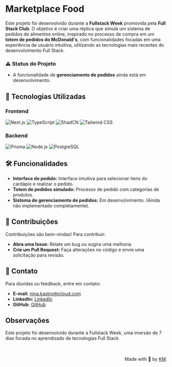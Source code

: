 # Marketplace Food

Este projeto foi desenvolvido durante a **Fullstack Week** promovida pela **Full Stack Club**. O objetivo é criar uma réplica que simula um sistema de pedidos de alimentos online, inspirado no processo de compra em um **totem de pedidos do McDonald's**, com funcionalidades focadas em uma experiência de usuário intuitiva, utilizando as tecnologias mais recentes do desenvolvimento Full Stack.


### ⚠️ **Status do Projeto**
- A funcionalidade de **gerenciamento de pedidos** ainda está em desenvolvimento.

## 🚀 Tecnologias Utilizadas

### Frontend

![Next.js](https://img.shields.io/badge/Next.js-000000?style=for-the-badge&logo=nextdotjs&logoColor=white)
![TypeScript](https://img.shields.io/badge/TypeScript-3178C6?style=for-the-badge&logo=typescript&logoColor=white)
![ShadCN](https://img.shields.io/badge/ShadCN-000000?style=for-the-badge&logo=shadcn&logoColor=white)
![Tailwind CSS](https://img.shields.io/badge/Tailwind_CSS-06B6D4?style=for-the-badge&logo=tailwindcss&logoColor=white)

### Backend

![Prisma](https://img.shields.io/badge/Prisma-2D3748?style=for-the-badge&logo=prisma&logoColor=white)
![Node.js](https://img.shields.io/badge/Node.js-339933?style=for-the-badge&logo=nodedotjs&logoColor=white)
![PostgreSQL](https://img.shields.io/badge/PostgreSQL-336791?style=for-the-badge&logo=postgresql&logoColor=white)


## 🛠 Funcionalidades

- **Interface de pedido:** Interface intuitiva para selecionar itens do cardápio e realizar o pedido.
- **Totem de pedidos simulado:** Processo de pedido com categorias de produtos.
- **Sistema de gerenciamento de pedidos:** Em desenvolvimento. (Ainda não implementado completamente).


## 🤝 Contribuições

Contribuições são bem-vindas! Para contribuir:

- **Abra uma Issue:** Relate um bug ou sugira uma melhoria.
- **Crie um Pull Request:** Faça alterações no código e envie uma solicitação para revisão.

## 📧 Contato

Para dúvidas ou feedback, entre em contato:

- **E-mail:** [nina.kastro@icloud.com](mailto:nina.kastro@icloud.com)
- **LinkedIn:** [LinkedIn](https://www.linkedin.com/in/karinacmartins/)
- **GitHub:** [GitHub](https://github.com/karinacmartins)

## Observações

Este projeto foi desenvolvido durante a Fullstack Week, uma imersão de 7 dias focada no aprendizado de tecnologias Full Stack.

<br>
<br>

  <div align="right">Made with 💜 by <a href="https://github.com/karinacmartins">KM</a>.</div>